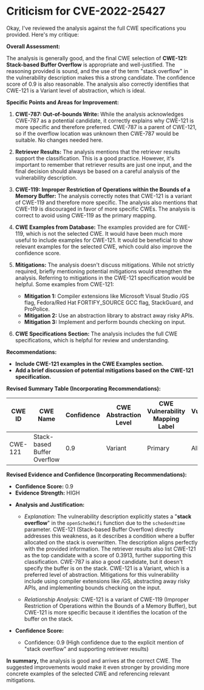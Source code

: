 # Criticism for CVE-2022-25427

Okay, I've reviewed the analysis against the full CWE specifications you provided. Here's my critique:

**Overall Assessment:**

The analysis is generally good, and the final CWE selection of **CWE-121: Stack-based Buffer Overflow** is appropriate and well-justified. The reasoning provided is sound, and the use of the term "stack overflow" in the vulnerability description makes this a strong candidate.  The confidence score of 0.9 is also reasonable. The analysis also correctly identifies that CWE-121 is a Variant level of abstraction, which is ideal.

**Specific Points and Areas for Improvement:**

1.  **CWE-787: Out-of-bounds Write:** While the analysis acknowledges CWE-787 as a potential candidate, it correctly explains why CWE-121 is more specific and therefore preferred.  CWE-787 is a parent of CWE-121, so if the overflow location was unknown then CWE-787 would be suitable.  No changes needed here.

2.  **Retriever Results:** The analysis mentions that the retriever results support the classification.  This is a good practice.  However, it's important to remember that retriever results are just one input, and the final decision should always be based on a careful analysis of the vulnerability description.

3.  **CWE-119: Improper Restriction of Operations within the Bounds of a Memory Buffer:** The analysis correctly notes that CWE-121 is a variant of CWE-119 and therefore more specific.  The analysis also mentions that CWE-119 is discouraged in favor of more specific CWEs.  The analysis is correct to avoid using CWE-119 as the primary mapping.

4.  **CWE Examples from Database:** The examples provided are for CWE-119, which is not the selected CWE. It would have been much more useful to include examples for CWE-121. It would be beneficial to show relevant examples for the selected CWE, which could also improve the confidence score.

5.  **Mitigations:** The analysis doesn't discuss mitigations. While not strictly required, briefly mentioning potential mitigations would strengthen the analysis. Referring to mitigations in the CWE-121 specification would be helpful. Some examples from CWE-121:
    *   **Mitigation 1:** Compiler extensions like Microsoft Visual Studio /GS flag, Fedora/Red Hat FORTIFY\_SOURCE GCC flag, StackGuard, and ProPolice.
    *   **Mitigation 2:** Use an abstraction library to abstract away risky APIs.
    *   **Mitigation 3:** Implement and perform bounds checking on input.

6.  **CWE Specifications Section:** The analysis includes the full CWE specifications, which is helpful for review and understanding.

**Recommendations:**

*   **Include CWE-121 examples in the CWE Examples section.**
*   **Add a brief discussion of potential mitigations based on the CWE-121 specification.**

**Revised Summary Table (Incorporating Recommendations):**

| CWE ID | CWE Name | Confidence | CWE Abstraction Level | CWE Vulnerability Mapping Label | CWE-Vulnerability Mapping Notes |
|---|---|---|---|---|---|
| CWE-121 | Stack-based Buffer Overflow | 0.9 | Variant | Primary | Allowed |

**Revised Evidence and Confidence (Incorporating Recommendations):**

*   **Confidence Score:** 0.9
*   **Evidence Strength:** HIGH

- **Analysis and Justification:**
  - *Explanation:* The vulnerability description explicitly states a "**stack overflow**" in the `openSchedWifi` function due to the `schedendtime` parameter. CWE-121 (Stack-based Buffer Overflow) directly addresses this weakness, as it describes a condition where a buffer allocated on the stack is overwritten. The description aligns perfectly with the provided information. The retriever results also list CWE-121 as the top candidate with a score of 0.3913, further supporting this classification. CWE-787 is also a good candidate, but it doesn't specify the buffer is on the stack. CWE-121 is a Variant, which is a preferred level of abstraction. Mitigations for this vulnerability include using compiler extensions like /GS, abstracting away risky APIs, and implementing bounds checking on the input.

  - *Relationship Analysis:* CWE-121 is a variant of CWE-119 (Improper Restriction of Operations within the Bounds of a Memory Buffer), but CWE-121 is more specific because it identifies the location of the buffer on the stack.

- **Confidence Score:**
  - Confidence: 0.9 (High confidence due to the explicit mention of "stack overflow" and supporting retriever results)

**In summary,** the analysis is good and arrives at the correct CWE.  The suggested improvements would make it even stronger by providing more concrete examples of the selected CWE and referencing relevant mitigations.